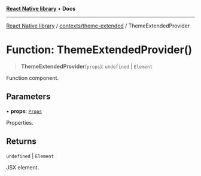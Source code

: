 [**React Native library**](../../../index.md) • **Docs**

***

[React Native library](../../../modules.md) / [contexts/theme-extended](../index.md) / ThemeExtendedProvider

# Function: ThemeExtendedProvider()

> **ThemeExtendedProvider**(`props`): `undefined` \| `Element`

Function component.

## Parameters

• **props**: [`Props`](../interfaces/Props.md)

Properties.

## Returns

`undefined` \| `Element`

JSX element.
